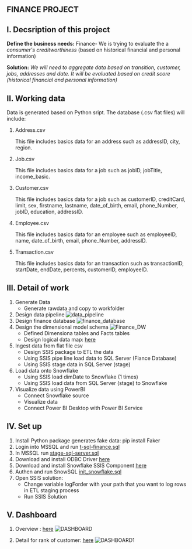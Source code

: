 ## FINANCE PROJECT

## I. Decsription of this project

**Define the business needs:** 
Finance- We is trying to evaluate the a *consumer's creditworthiness* (based on historical financial and personal information)

**Solution:**
*We will need to aggregate data based on *transition*, *customer*, *jobs*, *addresses* and *date*. It will be evaluated based on *credit score* (historical financial and personal information)*

## II. Working data

Data is generated based on Python sript. The database (.csv flat files) will include:

1. Address.csv

	This file includes basics data for an address such as addressID, city, region.

2. Job.csv

	This file includes basics data for a job such as jobID, jobTitle, income_basic.

3. Customer.csv

	This file includes basics data for a job such as customerID, creditCard, limit, sex, firstname, lastname, date_of_birth, email, phone_Number, jobID, education, addressID.

4. Employee.csv

	This file includes basics data for an employee such as employeeID, name, date_of_birth, email, phone_Number, addressID.

5. Transaction.csv

	This file includes basics data for an transaction such as transactionID, startDate, endDate, percents, customerID, employeeID.

## III. Detail of work

1. Generate Data
    - Generate rawdata and copy to workfolder
2. Design data pipeline ![data_pipeline](./docs/data_pipeline.png)
3. Design finance database ![finance_database](./docs/finance_database.png)
4. Design the dimensional model schema ![Finance_DW](./docs/Finance_DW.png)
    - Defined Dimensiona tables and Facts tables
    - Design logical data map: [here]()
5. Ingest data from flat file csv
    -  Design SSIS package to ETL the data
    -  Using SSIS pipe line load data to SQL Server (Fiance Database)
    -  Using SSIS stage data in SQL Server (stage)
6. Load data onto Snowflake
    -  Using SSIS load dimDate to Snowflake (1 times)
    -  Using SSIS load data from SQL Server (stage) to Snowflake
7. Visualize data using PowerBI
   - Connect Snowflake source
   - Visualize data
   -  Connect Power BI Desktop with Power BI Service

## IV. Set up
1. Install Python package generates fake data: pip install Faker
2. Login into MSSQL and run [t-sql-finance.sql](./src/mssql/t-sql-finance.sql)
3. In MSSQL  run [stage-sql-server.sql](./src/mssql/stage-sql-server.sql)
4. Download and install ODBC Driver [here](https://sfc-repo.snowflakecomputing.com/odbc/win64/latest/index.html)
5. Download and install Snowflake SSIS Component [here](https://www.cdata.com/drivers/snowflake/ssis)
6. Authen and run SnowSQL [init_snowflake.sql](./src/snowflake/init_snowflake.sql)
7. Open SSIS solution:
   - Change variable logForder with your path that you want to log rows in ETL staging process
   - Run SSIS Solution

## V. Dashboard
1. Overview : [here](https://app.powerbi.com/view?r=eyJrIjoiZmE0YTE4N2QtMTc3OC00MzJiLWJiZDQtYWE3NzE4YzE0ZTkzIiwidCI6ImYwMWU5MzBhLWI1MmUtNDJiMS1iNzBmLWE4ODgyYjVkMDQzYiIsImMiOjEwfQ%3D%3D&pageName=ReportSection)
![DASHBOARD](./docs/DASHBOARD.png)

2. Detail for rank of customer: [here](https://app.powerbi.com/view?r=eyJrIjoiZmE0YTE4N2QtMTc3OC00MzJiLWJiZDQtYWE3NzE4YzE0ZTkzIiwidCI6ImYwMWU5MzBhLWI1MmUtNDJiMS1iNzBmLWE4ODgyYjVkMDQzYiIsImMiOjEwfQ%3D%3D&pageName=ReportSection3cf65f523be593a0e166)
![DASHBOARD1](./docs/DASHBOARD1.png)
